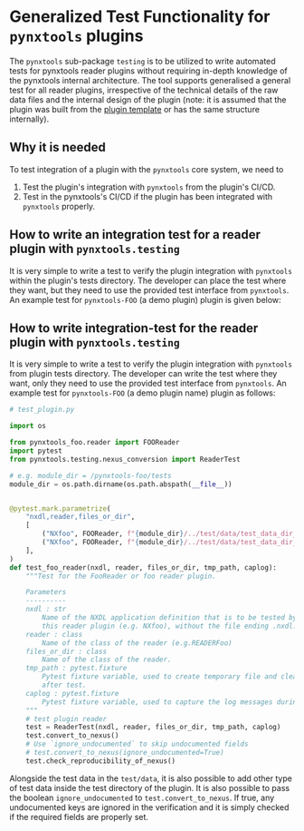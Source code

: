 # Generalized Test Functionality for `pynxtools` plugins
The `pynxtools` sub-package `testing` is to be utilized to write automated tests for pynxtools reader plugins without requiring in-depth knowledge of the pynxtools internal architecture. The tool supports generalised a general test for all reader plugins, irrespective of the technical details of the raw data files and the internal design of the plugin (note: it is assumed that the plugin was built from the [plugin template](https://github.com/FAIRmat-NFDI/pynxtools-plugin-template) or has the same structure internally).
## Why it is needed
To test integration of a plugin with the `pynxtools` core system, we need to
1. Test the plugin's integration with `pynxtools` from the plugin's CI/CD.
2. Test in the pynxtools's CI/CD if the plugin has been integrated with `pynxtools` properly.
## How to write an integration test for a reader plugin with `pynxtools.testing`
It is very simple to write a test to verify the plugin integration with `pynxtools` within the plugin's tests directory. The developer can place the test where they want, but they need to use the provided test interface from `pynxtools`. An example test for `pynxtools-FOO` (a demo plugin) plugin is given below:

## How to write integration-test for the reader plugin with `pynxtools.testing`

It is very simple to write a test to verify the plugin integration with `pynxtools` from plugin tests directory. The developer can write the test where they want, only they need to use the provided test interface from `pynxtools`. An example test for `pynxtools-FOO` (a demo plugin name) plugin as follows:
```python
# test_plugin.py

import os

from pynxtools_foo.reader import FOOReader
import pytest
from pynxtools.testing.nexus_conversion import ReaderTest

# e.g. module_dir = /pynxtools-foo/tests
module_dir = os.path.dirname(os.path.abspath(__file__))


@pytest.mark.parametrize(
    "nxdl,reader,files_or_dir",
    [
        ("NXfoo", FOOReader, f"{module_dir}/../test/data/test_data_dir_1"),
        ("NXfoo", FOOReader, f"{module_dir}/../test/data/test_data_dir_2")
    ],
)
def test_foo_reader(nxdl, reader, files_or_dir, tmp_path, caplog):
    """Test for the FooReader or foo reader plugin.

    Parameters
    ----------
    nxdl : str
        Name of the NXDL application definition that is to be tested by
        this reader plugin (e.g. NXfoo), without the file ending .nxdl.xml.
    reader : class
        Name of the class of the reader (e.g.READERFoo)
    files_or_dir : class
        Name of the class of the reader.
    tmp_path : pytest.fixture
        Pytest fixture variable, used to create temporary file and clean up the generated files
        after test.
    caplog : pytest.fixture
        Pytest fixture variable, used to capture the log messages during the test.
    """
    # test plugin reader
    test = ReaderTest(nxdl, reader, files_or_dir, tmp_path, caplog)
    test.convert_to_nexus()
    # Use `ignore_undocumented` to skip undocumented fields
    # test.convert_to_nexus(ignore_undocumented=True)
    test.check_reproducibility_of_nexus()
```

Alongside the test data in the `test/data`, it is also possible to add other type of test data inside the test directory of the plugin. It is also possible to pass the boolean `ignore_undocumented` to `test.convert_to_nexus`. If true, any undocumented keys are ignored in the verification and it is simply checked if the required fields are properly set.
